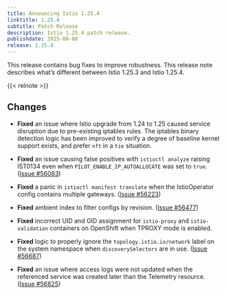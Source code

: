 ```yaml
---
title: Announcing Istio 1.25.4
linktitle: 1.25.4
subtitle: Patch Release
description: Istio 1.25.4 patch release.
publishdate: 2025-08-08
release: 1.25.4
---
```


This release contains bug fixes to improve robustness. This release note describes what’s different between Istio 1.25.3 and Istio 1.25.4.

{{< relnote >}}

## Changes

- **Fixed** an issue where Istio upgrade from 1.24 to 1.25 caused service disruption due to pre-existing iptables rules.
    The iptables binary detection logic has been improved to verify a degree of baseline kernel support exists, and prefer `nft` in a `tie` situation.
  
- **Fixed** an issue causing false positives with `istioctl analyze` raising IST0134 even when `PILOT_ENABLE_IP_AUTOALLOCATE` was set to `true`.
  ([Issue #56083](https://github.com/istio/istio/issues/56083))

- **Fixed** a panic in `istioctl manifest translate` when the IstioOperator config contains multiple gateways.
  ([Issue #56223](https://github.com/istio/istio/issues/56223))

- **Fixed** ambient index to filter configs by revision.
  ([Issue #56477](https://github.com/istio/istio/issues/56477))

- **Fixed** incorrect UID and GID assignment for `istio-proxy` and `istio-validation` containers on OpenShift when TPROXY mode is enabled.
  
- **Fixed** logic to properly ignore the `topology.istio.io/network` label on the system namespace when `discoverySelectors` are in use.
  ([Issue #56687](https://github.com/istio/istio/issues/56687))

- **Fixed** an issue where access logs were not updated when the referenced service was created later than the Telemetry resource.  ([Issue #56825](https://github.com/istio/istio/issues/56825))
